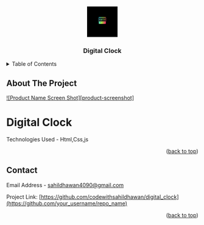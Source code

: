
<a name="readme-top"></a>


<!-- PROJECT LOGO -->
<br />
<div align="center">
  <a href="https://github.com/codewithsahildhawan/digital_clock">
    <img src="img/project-image.jpg" alt="Logo" width="80" height="80">
  </a>

  <h3 align="center">Digital Clock</h3>
</div>



<!-- TABLE OF CONTENTS -->
<details>
  <summary>Table of Contents</summary>
  <ol>
    <li>
      <a href="#about-the-project">About The Project</a>
    </li>
    <li><a href="#contact">Contact</a></li>
  </ol>
</details>



<!-- ABOUT THE PROJECT -->
## About The Project

[![Product Name Screen Shot][product-screenshot]](https://example.com)

<h1>Digital Clock</h1>
<p> Technologies Used - Html,Css,js

<p align="right">(<a href="#readme-top">back to top</a>)</p>


<!-- CONTACT -->
## Contact

Email Address - sahildhawan4090@gmail.com

Project Link: [https://github.com/codewithsahildhawan/digital_clock](https://github.com/your_username/repo_name)

<p align="right">(<a href="#readme-top">back to top</a>)</p>
